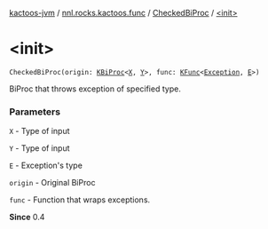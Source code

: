 [kactoos-jvm](../../index.md) / [nnl.rocks.kactoos.func](../index.md) / [CheckedBiProc](index.md) / [&lt;init&gt;](./-init-.md)

# &lt;init&gt;

`CheckedBiProc(origin: `[`KBiProc`](../../nnl.rocks.kactoos/-k-bi-proc.md)`<`[`X`](index.md#X)`, `[`Y`](index.md#Y)`>, func: `[`KFunc`](../../nnl.rocks.kactoos/-k-func.md)`<`[`Exception`](https://kotlinlang.org/api/latest/jvm/stdlib/kotlin/-exception/index.html)`, `[`E`](index.md#E)`>)`

BiProc that throws exception of specified type.

### Parameters

`X` - Type of input

`Y` - Type of input

`E` - Exception's type

`origin` - Original BiProc

`func` - Function that wraps exceptions.

**Since**
0.4

